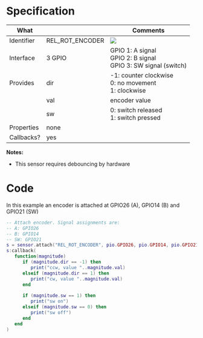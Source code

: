 # Specification

| What         |                 | Comments                   |
|--------------|-----------------|----------------------------|
| Identifier   | REL_ROT_ENCODER | ![](http://git.whitecatboard.org/encoder.png)|
| Interface    | 3 GPIO          | GPIO 1: A signal<br/>GPIO 2: B signal<br/>GPIO 3: SW signal (switch)|
| Provides     | dir             | -1: counter clockwise<br/>0: no movement<br/>1: clockwise|
|              | val             | encoder value              |
|              | sw              | 0: switch released<br/>1: switch pressed|
| Properties   | none            |                            |
| Callbacks?   | yes             | |

**Notes:**

  * This sensor requires debouncing by hardware

# Code

In this example an encoder is attached at GPIO26 (A), GPIO14 (B) and GPIO21 (SW)
```lua
-- Attach encoder. Signal assignments are:
-- A: GPIO26
-- B: GPIO14
-- SW: GPIO21
s = sensor.attach("REL_ROT_ENCODER", pio.GPIO26, pio.GPIO14, pio.GPIO21)
s:callback(
   function(magnitude)
      if (magnitude.dir == -1) then
         print("ccw, value "..magnitude.val)
      elseif (magnitude.dir == 1) then
         print("cw, value "..magnitude.val)
      end
      
      if (magnitude.sw == 1) then
         print("sw on")
      elseif (magnitude.sw == 0) then
         print("sw off")
      end
   end
)
```